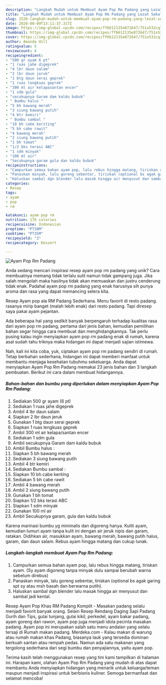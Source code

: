 ```yaml
---
description: "Langkah Mudah untuk Membuat Ayam Pop Rm Padang yang Lezat Sekali"
title: "Langkah Mudah untuk Membuat Ayam Pop Rm Padang yang Lezat Sekali"
slug: 2526-langkah-mudah-untuk-membuat-ayam-pop-rm-padang-yang-lezat-sekali
date: 2020-08-09T13:11:37.317Z
image: https://img-global.cpcdn.com/recipes/ff6612135e872647/751x532cq70/ayam-pop-rm-padang-foto-resep-utama.jpg
thumbnail: https://img-global.cpcdn.com/recipes/ff6612135e872647/751x532cq70/ayam-pop-rm-padang-foto-resep-utama.jpg
cover: https://img-global.cpcdn.com/recipes/ff6612135e872647/751x532cq70/ayam-pop-rm-padang-foto-resep-utama.jpg
author: Amanda Hill
ratingvalue: 5
reviewcount: 4
recipeingredient:
- "500 gr ayam 6 pt"
- "1 ruas jahe digeprek"
- "4 lbr daun salam"
- "2 lbr daun jeruk"
- "1 btg daun serai geprek"
- "1 ruas lengkuas geprek"
- "300 ml air kelapasantan encer"
- "1 sdm gula"
- "secukupnya Garam dam kaldu bubuk"
- " Bumbu halus "
- "5 bh bawang merah"
- "3 siung bawang putih"
- "4 btr kemiri"
- " Bumbu sambal "
- "10 bh cabe keriting"
- "5 bh cabe rawit"
- "4 bawang merah"
- "2 siung bawang putih"
- "1 bh tomat"
- "1/2 bks terasi ABC"
- "1 sdm minyak"
- "100 ml air"
- "Secukupnya garam gula dan kaldu bubuk"
recipeinstructions:
- "Campurkan semua bahan ayam pop, lalu rebus hingga matang, tiriskan ayam. (Sy ayam digoreng tanpa minyak dulu sampai berubah warna sebelum direbus)"
- "Panaskan minyak, lalu goreng sebentar, tiriskan (optional bs agak garing spt sy atau msh basah dan berwarna putih)."
- "Haluskan sambal dgn blender lalu masak hingga air menyusut dan sambal jadi kental."
categories:
- Resep
tags:
- ayam
- pop
- rm

katakunci: ayam pop rm 
nutrition: 176 calories
recipecuisine: Indonesian
preptime: "PT38M"
cooktime: "PT35M"
recipeyield: "3"
recipecategory: Dessert

---
```



![Ayam Pop Rm Padang](https://img-global.cpcdn.com/recipes/ff6612135e872647/751x532cq70/ayam-pop-rm-padang-foto-resep-utama.jpg)

Anda sedang mencari inspirasi resep ayam pop rm padang yang unik? Cara membuatnya memang tidak terlalu sulit namun tidak gampang juga. Jika salah mengolah maka hasilnya tidak akan memuaskan dan justru cenderung tidak enak. Padahal ayam pop rm padang yang enak harusnya sih punya aroma dan rasa yang dapat memancing selera kita.

Resep Ayam pop ala RM Padang Sederhana. Menu favorit di resto padang. rasanya mirip banget (malah lebih enak) dari resto padang. Tapi diresep saya pakai ayam pejantan.

Ada beberapa hal yang sedikit banyak berpengaruh terhadap kualitas rasa dari ayam pop rm padang, pertama dari jenis bahan, kemudian pemilihan bahan segar hingga cara membuat dan menghidangkannya. Tak perlu pusing kalau ingin menyiapkan ayam pop rm padang enak di rumah, karena asal sudah tahu triknya maka hidangan ini dapat menjadi sajian istimewa.


Nah, kali ini kita coba, yuk, ciptakan ayam pop rm padang sendiri di rumah. Tetap berbahan sederhana, hidangan ini dapat memberi manfaat untuk membantu menjaga kesehatan tubuhmu sekeluarga. Anda dapat menyiapkan Ayam Pop Rm Padang memakai 23 jenis bahan dan 3 langkah pembuatan. Berikut ini cara dalam membuat hidangannya.

<!--inarticleads1-->

##### Bahan-bahan dan bumbu yang diperlukan dalam menyiapkan Ayam Pop Rm Padang:

1. Sediakan 500 gr ayam (6 pt)
1. Sediakan 1 ruas jahe digeprek
1. Ambil 4 lbr daun salam
1. Siapkan 2 lbr daun jeruk
1. Gunakan 1 btg daun serai geprek
1. Siapkan 1 ruas lengkuas geprek
1. Ambil 300 ml air kelapa/santan encer
1. Sediakan 1 sdm gula
1. Ambil secukupnya Garam dam kaldu bubuk
1. Ambil  Bumbu halus :
1. Siapkan 5 bh bawang merah
1. Sediakan 3 siung bawang putih
1. Ambil 4 btr kemiri
1. Sediakan  Bumbu sambal :
1. Siapkan 10 bh cabe keriting
1. Sediakan 5 bh cabe rawit
1. Ambil 4 bawang merah
1. Ambil 2 siung bawang putih
1. Gunakan 1 bh tomat
1. Siapkan 1/2 bks terasi ABC
1. Siapkan 1 sdm minyak
1. Gunakan 100 ml air
1. Ambil Secukupnya garam, gula dan kaldu bubuk


Karena marinasi bumbu yg minimalis dan digoreng hanya. Kuliti ayam, kemudian lumuri ayam tanpa kulit ini dengan air jeruk nipis dan garam, ratakan. Didihkan air, masukkan ayam, bawang merah, bawang putih halus, garam, dan daun salam. Rebus ayam hingga matang dan cukup lunak. 

<!--inarticleads2-->

##### Langkah-langkah membuat Ayam Pop Rm Padang:

1. Campurkan semua bahan ayam pop, lalu rebus hingga matang, tiriskan ayam. (Sy ayam digoreng tanpa minyak dulu sampai berubah warna sebelum direbus)
1. Panaskan minyak, lalu goreng sebentar, tiriskan (optional bs agak garing spt sy atau msh basah dan berwarna putih).
1. Haluskan sambal dgn blender lalu masak hingga air menyusut dan sambal jadi kental.


Resep Ayam Pop Khas RM Padang Komplit - Masakan padang selalu menjadi favorit banyak orang. Selain Resep Rendang Daging Sapi Padang Gurih dan Tips, gulai tunjang, gulai kikil, perkedel, ayam bakar padang, ayam goreng dan rawon, ayam pop juga menjadi idola pecinta masakan padang. Ayam pop ini merupakan salah satu menu andalan yang selalu tersaji di Rumah makan padang. Merdeka.com - Kalau makan di warung atau rumah makan khas Padang, biasanya lauk yang tersedia dominan berkuah santan atau rempah pedas. Namun ada satu makanan yang tergolong sederhana dari segi bumbu dan penyajiannya, yaitu ayam pop. 

Terima kasih telah menggunakan resep yang tim kami tampilkan di halaman ini. Harapan kami, olahan Ayam Pop Rm Padang yang mudah di atas dapat membantu Anda menyiapkan hidangan yang menarik untuk keluarga/teman maupun menjadi inspirasi untuk berbisnis kuliner. Semoga bermanfaat dan selamat mencoba!
